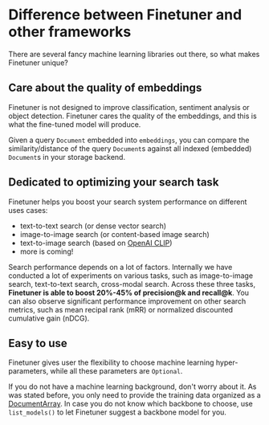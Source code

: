 # Difference between Finetuner and other frameworks

There are several fancy machine learning libraries out there,
so what makes Finetuner unique?

## Care about the quality of embeddings

Finetuner is not designed to improve classification,
sentiment analysis or object detection.
Finetuner cares the quality of the embeddings,
and this is what the fine-tuned model will produce.

Given a query `Document` embedded into `embeddings`,
you can compare the similarity/distance of the query `Document`s against all indexed (embedded) `Document`s in your storage backend.


## Dedicated to optimizing your search task

Finetuner helps you boost your search system performance on different uses cases:

+ text-to-text search (or dense vector search)
+ image-to-image search (or content-based image search)
+ text-to-image search (based on [OpenAI CLIP](https://openai.com/blog/clip/))
+ more is coming!

Search performance depends on a lot of factors.
Internally we have conducted a lot of experiments on various tasks,
such as image-to-image search,
text-to-text search,
cross-modal search.
Across these three tasks,
**Finetuner is able to boost 20%-45% of precision@k and recall@k**.
You can also observe significant performance improvement on other search metrics,
such as mean recipal rank (mRR) or normalized discounted cumulative gain (nDCG).

## Easy to use

Finetuner gives user the flexibility to choose machine learning hyper-parameters,
while all these parameters are `Optional`.

If you do not have a machine learning background,
don't worry about it.
As was stated before, you only need to provide the training data organized as a [DocumentArray](https://docarray.jina.ai/).
In case you do not know which backbone to choose,
use `list_models()` to let Finetuner suggest a backbone model for you.